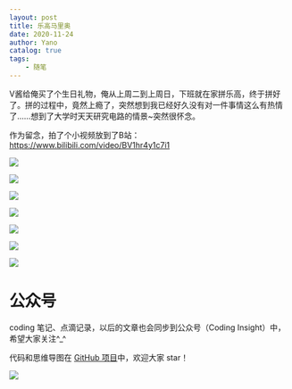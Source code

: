 ```yaml
---
layout: post
title: 乐高马里奥
date: 2020-11-24
author: Yano
catalog: true
tags:
    - 随笔
---
```


V酱给俺买了个生日礼物，俺从上周二到上周日，下班就在家拼乐高，终于拼好了。拼的过程中，竟然上瘾了，突然想到我已经好久没有对一件事情这么有热情了……想到了大学时天天研究电路的情景~突然很怀念。

作为留念，拍了个小视频放到了B站：https://www.bilibili.com/video/BV1hr4y1c7i1

![](http://yano.oss-cn-beijing.aliyuncs.com/2020-11-24-WechatIMG105.jpeg)

![](http://yano.oss-cn-beijing.aliyuncs.com/2020-11-24-WechatIMG101.jpeg)

![](http://yano.oss-cn-beijing.aliyuncs.com/2020-11-24-WechatIMG102.jpeg)

![](http://yano.oss-cn-beijing.aliyuncs.com/2020-11-24-WechatIMG103.jpeg)

![](http://yano.oss-cn-beijing.aliyuncs.com/2020-11-24-WechatIMG106.jpeg)

![](http://yano.oss-cn-beijing.aliyuncs.com/2020-11-24-WechatIMG107.jpeg)

![](http://yano.oss-cn-beijing.aliyuncs.com/2020-11-24-WechatIMG104.jpeg)

# 公众号

coding 笔记、点滴记录，以后的文章也会同步到公众号（Coding Insight）中，希望大家关注^_^

代码和思维导图在 [GitHub 项目](https://github.com/LjyYano/Thinking_in_Java_MindMapping)中，欢迎大家 star！

![](http://yano.oss-cn-beijing.aliyuncs.com/2019-07-29-qrcode_for_gh_a26ce4572791_258.jpg)
